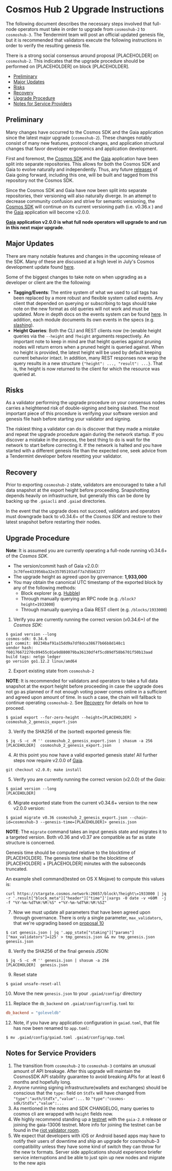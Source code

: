 # Cosmos Hub 2 Upgrade Instructions

The following document describes the necessary steps involved that full-node operators
must take in order to upgrade from `cosmoshub-2` to `cosmoshub-3`. The Tendermint team
will post an official updated genesis file, but it is recommended that validators
execute the following instructions in order to verify the resulting genesis file.

There is a strong social consensus around proposal [PLACEHOLDER] on `cosmoshub-2`.
This indicates that the upgrade procedure should be performed on [PLACEHOLDER] on block [PLACEHOLDER].

  - [Preliminary](#preliminary)
  - [Major Updates](#major-updates)
  - [Risks](#risks)
  - [Recovery](#recovery)
  - [Upgrade Procedure](#upgrade-procedure)
  - [Notes for Service Providers](#notes-for-service-providers)

## Preliminary

Many changes have occurred to the Cosmos SDK and the Gaia application since the latest
major upgrade (`cosmoshub-2`). These changes notably consist of many new features,
protocol changes, and application structural changes that favor developer ergonomics
and application development.

First and foremost, the [Cosmos SDK](https://github.com/cosmos/cosmos-sdk/) and the
[Gaia](https://github.com/cosmos/gaia) application have been split into separate
repositories. This allows for both the Cosmos SDK and Gaia to evolve naturally
and independently. Thus, any future [releases](https://github.com/cosmos/gaia/releases)
of Gaia going forward, including this one, will be built and tagged from this
repository not the Cosmos SDK.

Since the Cosmos SDK and Gaia have now been split into separate repositories, their
versioning will also naturally diverge. In an attempt to decrease community confusion and strive for
semantic versioning, the [Cosmos SDK](https://github.com/cosmos/cosmos-sdk/) will continue
on its current versioning path (i.e. v0.36.x ) and the [Gaia](https://github.com/cosmos/gaia)
application will become v2.0.0.

__[Gaia](https://github.com/cosmos/gaia) application v2.0.0 is
what full node operators will upgrade to and run in this next major upgrade__.

## Major Updates

There are many notable features and changes in the upcoming release of the SDK. Many of these
are discussed at a high level in July's Cosmos development update found
[here](https://blog.cosmos.network/cosmos-development-update-july-2019-8df2ade5ba0a).

Some of the biggest changes to take note on when upgrading as a developer or client are the the following:

- **Tagging/Events**: The entire system of what we used to call tags has been replaced by a more
  robust and flexible system called events. Any client that depended on querying or subscribing to
  tags should take note on the new format as old queries will not work and must be updated. More in
  depth docs on the events system can be found [here](https://github.com/tendermint/tendermint/blob/master/rpc/core/events.go).
  In addition, each module documents its own events in the specs (e.g. [slashing](https://github.com/cosmos/cosmos-sdk/blob/v0.36.0/docs/spec/slashing/06_events.md)).
- **Height Queries**: Both the CLI and REST clients now (re-)enable height queries via the
  `--height` and `?height` arguments respectively. An important note to keep in mind are that height
  queries against pruning nodes will return errors when a pruned height is queried against. When no
  height is provided, the latest height will be used by default keeping current behavior intact. In
  addition, many REST responses now wrap the query results in a new structure `{"height": ..., "result": ...}`.
  That is, the height is now returned to the client for which the resource was queried at.

## Risks

As a validator performing the upgrade procedure on your consensus nodes carries a heightened risk of
double-signing and being slashed. The most important piece of this procedure is verifying your
software version and genesis file hash before starting your validator and signing.

The riskiest thing a validator can do is discover that they made a mistake and repeat the upgrade
procedure again during the network startup. If you discover a mistake in the process, the best thing
to do is wait for the network to start before correcting it. If the network is halted and you have
started with a different genesis file than the expected one, seek advice from a Tendermint developer
before resetting your validator.

## Recovery

Prior to exporting `cosmoshub-2` state, validators are encouraged to take a full data snapshot at the
export height before proceeding. Snapshotting depends heavily on infrastructure, but generally this
can be done by backing up the `.gaiacli` and `.gaiad` directories.

In the event that the upgrade does not succeed, validators and operators must downgrade back to
v0.34.6+ of the _Cosmos SDK_ and restore to their latest snapshot before restarting their nodes.

## Upgrade Procedure

__Note__: It is assumed you are currently operating a full-node running v0.34.6+ of the _Cosmos SDK_.


- The version/commit hash of Gaia v2.0.0: `3c70fee433956ba32e35705193a5f7a7d5b63277`
- The upgrade height as agreed upon by governance: **1,933,000**
- You may obtain the canonical UTC timestamp of the exported block by any of the following methods:
  - Block explorer (e.g. [Hubble](https://hubble.figment.network/cosmos/chains/cosmoshub-2/blocks/1933000?format=json&kind=block))
  - Through manually querying an RPC node (e.g. `/block?height=1933000`)
  - Through manually querying a Gaia REST client (e.g. `/blocks/1933000`)

1. Verify you are currently running the correct version (v0.34.6+) of the _Cosmos SDK_:

```shell
$ gaiad version --long
cosmos-sdk: 0.34.6
git commit: 80234baf91a15dd9a7df8dca38677b66b8d148c1
vendor hash: f60176672270c09455c01e9d880079ba36130df4f5cd89df58b6701f50b13aad
build tags: netgo ledger
go version go1.12.2 linux/amd64
```

2. Export existing state from `cosmoshub-2`

**NOTE**: It is recommended for validators and operators to take a full data snapshot at the export
height before proceeding in case the upgrade does not go as planned or if not enough voting power
comes online in a sufficient and agreed upon amount of time. In such a case, the chain will fallback
to continue operating `cosmoshub-2`. See [Recovery](#recovery) for details on how to proceed.

```shell
$ gaiad export --for-zero-height --height=[PLACEHOLDER] > cosmoshub_2_genesis_export.json
```

3. Verify the SHA256 of the (sorted) exported genesis file:

```shell
$ jq -S -c -M '' cosmoshub_2_genesis_export.json | shasum -a 256
[PLACEHOLDER]  cosmoshub_2_genesis_export.json
```

4. At this point you now have a valid exported genesis state! All further steps now require
v2.0.0 of [Gaia](https://github.com/cosmos/gaia).

```shell
git checkout v2.0.0; make install
```

5. Verify you are currently running the correct version (v2.0.0) of the _Gaia_:

```shell
$ gaiad version --long
[PLACEHOLDER]
```

6. Migrate exported state from the current v0.34.6+ version to the new v2.0.0 version:

```shell
$ gaiad migrate v0.36 cosmoshub_2_genesis_export.json --chain-id=cosmoshub-3 --genesis-time=[PLACEHOLDER]> genesis.json
```

**NOTE**: The `migrate` command takes an input genesis state and migrates it to a targeted version.
Both v0.36 and v0.37 are compatible as far as state structure is concerned.

Genesis time should be computed relative to the blocktime of [PLACEHOLDER]. The genesis time shall be
the blocktime of [PLACEHOLDER] + [PLACEHOLDER] minutes with the subseconds truncated.

An example shell command(tested on OS X Mojave) to compute this values is:

```shell
curl https://stargate.cosmos.network:26657/block\?height\=1933000 | jq -r '.result["block_meta"]["header"]["time"]'|xargs -0 date -v +60M  -j  -f "%Y-%m-%dT%H:%M:%S" +"%Y-%m-%dT%H:%M:%SZ"
```

7. Now we must update all parameters that have been agreed upon through governance. There is only a
single parameter, `max_validators`, that we're upgrading based on [proposal 10](https://www.mintscan.io/proposals/10)

```shell
$ cat genesis.json | jq '.app_state["staking"]["params"]["max_validators"]=125' > tmp_genesis.json && mv tmp_genesis.json genesis.json
```

8. Verify the SHA256 of the final genesis JSON:

```shell
$ jq -S -c -M '' genesis.json | shasum -a 256
[PLACEHOLDER]  genesis.json
```

9. Reset state

```shell
$ gaiad unsafe-reset-all
```

10. Move the new `genesis.json` to your `.gaiad/config/` directory

11. Replace the `db_backend` on `.gaiad/config/config.toml` to:

```toml
db_backend = "goleveldb"
```

12. Note, if you have any application configuration in `gaiad.toml`, that file has now been renamed to `app.toml`:

```shell
$ mv .gaiad/config/gaiad.toml .gaiad/config/app.toml
```

## Notes for Service Providers

1. The transition from `cosmoshub-2` to `cosmoshub-3` contains an unusual amount of API breakage.
   After this upgrade will maintain the CosmosSDK API stability guarantee to avoid breaking APIs for at
   least 6 months and hopefully long.
2. Anyone running signing infrastructure(wallets and exchanges) should be conscious that the `type:`
   field on `StdTx` will have changed from `"type":"auth/StdTx","value":...` to  `"type":"cosmos-sdk/StdTx","value":...`
3. As mentioned in the notes and SDK CHANGELOG, many queries to cosmos cli are wrapped with `height` fields now.
4. We highly recommend standing up a [testnet](https://github.com/cosmos/gaia/blob/master/docs/deploy-testnet.md)
   with the `gaia-2.0` release or joining the gaia-13006 testnet. More info for joining the testnet can be
   found in the [riot validator room](https://riot.im/app/#/room/#cosmos-validators:matrix.org).
5. We expect that developers with iOS or Android based apps may have to notify their users of downtime
   and ship an upgrade for cosmoshub-3 compatibility unless they have some kind of switch they can throw
   for the new tx formats. Server side applications should experience briefer service interruptions and
   be able to just spin up new nodes and migrate to the new apis 
